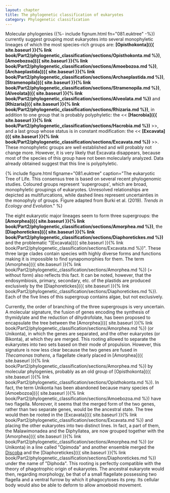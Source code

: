 ```yaml
---
layout: chapter
title: The phylogenetic classification of eukaryotes
category: Phylogenetic classification
---
```

Molecular phylogenies ({%- include fignum.html fn="081.euktree" -%}) currently suggest grouping most eukaryotes into several monophyletic lineages of which the most species-rich groups are: **[Opisthokonta]({{ site.baseurl }}{% link book/Part2/phylogenetic_classification/sections/Opisthokonta.md %})**, **[Amoebozoa]({{ site.baseurl }}{% link book/Part2/phylogenetic_classification/sections/Amoebozoa.md %})**, **[Archaeplastida]({{ site.baseurl }}{% link book/Part2/phylogenetic_classification/sections/Archaeplastida.md %})**, **[Stramenopila]({{ site.baseurl }}{% link book/Part2/phylogenetic_classification/sections/Stramenopila.md %})**, **[Alveolata]({{ site.baseurl }}{% link book/Part2/phylogenetic_classification/sections/Alveolata.md %})** and **[Rhizaria]({{ site.baseurl }}{% link book/Part2/phylogenetic_classification/sections/Rhizaria.md %})**, in addition to one group that is probably polyphyletic: the << **[Hacrobia]({{ site.baseurl }}{% link book/Part2/phylogenetic_classification/sections/Hacrobia.md %})** >>, and a last group whose status is in constant modification: the << **[Excavata]({{ site.baseurl }}{% link book/Part2/phylogenetic_classification/sections/Excavata.md %})** >>. These monophyletic groups are well established and will probably not change more. However, it is very likely that Excavata disappears, because most of the species of this group have not been molecularly analyzed. Data already obtained suggest that this line is polyphyletic.

<a id = "euk-tree"></a>

{% include figure.html figname="081.euktree" caption="The eukaryotic Tree of Life. This consensus tree is based on several recent phylogenomic studies. Coloured groups represent 'supergroups', which are broad, monophyletic groupings of eukaryotes. Unresolved relationships are depicted as multifurcations, while dashed lines represent uncertainties in the monophyly of groups. Figure adapted from Burki et al. (2019). <i>Trends in Ecology and Evolution</i>." %}

The eight eukaryotic major lineages seem to form three supergroups: the **[Amorphea]({{ site.baseurl }}{% link book/Part2/phylogenetic_classification/sections/Amorphea.md %})**, the **[Diaphoretickes]({{ site.baseurl }}{% link book/Part2/phylogenetic_classification/sections/Diaphoretickes.md %})** and the problematic "[Excavata]({{ site.baseurl }}{% link book/Part2/phylogenetic_classification/sections/Excavata.md %})". These three large clades contain species with highly diverse forms and functions making it is impossible to find synapomorphies for them. The term [Amorphea]({{ site.baseurl }}{% link book/Part2/phylogenetic_classification/sections/Amorphea.md %}) (= without form) also reflects this fact. It can be noted, however, that the endosymbiosis, primary, secondary, etc. of the plastids are produced exclusively by the [Diaphoretickes]({{ site.baseurl }}{% link book/Part2/phylogenetic_classification/sections/Diaphoretickes.md %}). Each of the five lines of this supergroup contains algae, but not exclusively.

Currently, the order of branching of the three supergroups is very uncertain. A molecular signature, the fusion of genes encoding the synthesis of thymidylate and the reduction of dihydrofolate, has been proposed to encapsulate the tree between the [Amorphea]({{ site.baseurl }}{% link book/Part2/phylogenetic_classification/sections/Amorphea.md %}) (or Unikonta), in which the genes are separated, and the other eukaryotes (or Bikonta), at which they are merged. This rooting allowed to separate the eukaryotes into two sets based on their mode of propulsion. However, this signature is now less clear because the two genes are fused in _Thecamonas trahens_, a flagellate clearly placed in [Amorphea]({{ site.baseurl }}{% link book/Part2/phylogenetic_classification/sections/Amorphea.md %}) by molecular phylogenies, probably as an old group of [Opisthokonta]({{ site.baseurl }}{% link book/Part2/phylogenetic_classification/sections/Opisthokonta.md %}). In fact, the term Unikonta has been abandoned because many species of [Amoebozoa]({{ site.baseurl }}{% link book/Part2/phylogenetic_classification/sections/Amoebozoa.md %}) have two flagella. Moreover, it seems that the merged form of the two genes, rather than two separate genes, would be the ancestral state. The tree would then be rooted in the [Excavata]({{ site.baseurl }}{% link book/Part2/phylogenetic_classification/sections/Excavata.md %}) and placing the other eukaryotes into two distinct lines. In fact, a part of them, the Malawimonadea and the Diphyllatea, are now grouped together with the [Amorphea]({{ site.baseurl }}{% link book/Part2/phylogenetic_classification/sections/Amorphea.md %}) (or Unikonta) in a line called "Opimoda" and another ensemble merged the [Discoba](/Microbial-eukaryotes/book/Part2/phylogenetic_classification/sections/Excavata.html#discoba) and the [Diaphoretickes]({{ site.baseurl }}{% link book/Part2/phylogenetic_classification/sections/Diaphoretickes.md %}) under the name of "Diphoda". This rooting is perfectly compatible with the theory of phagotrophic origin of eukaryotes. The ancestral eukaryote would then, regarding morphology, be that of a small flagellate possessing two flagella and a ventral furrow by which it phagocytoses its prey. Its cellular body would also be able to deform to allow amoeboid movement.
